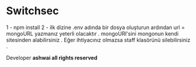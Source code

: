 # Switchsec


1 - npm install
2 - ilk dizine .env adında bir dosya oluşturun ardından url = mongoURL yazmanız yeterli olacaktır . mongoURl'sini mongonun kendi sitesinden alabilirsiniz . Eğer ihtiyacınız olmazsa staff klasörünü silebilirsiniz .


Developer <b>ashwai<b> 
all rights reserved
